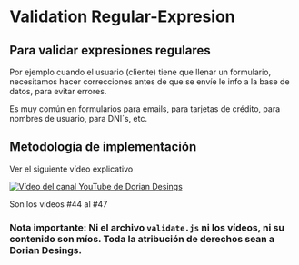 # Validation Regular-Expresion

## Para validar expresiones regulares

Por ejemplo cuando el usuario (cliente) tiene que llenar un formulario,
necesitamos hacer correcciones antes de que se envíe le info a la base de datos,
para evitar errores.

Es muy común en formularios para emails, para tarjetas de crédito, para nombres de usuario, para DNI´s, etc.

## Metodología de implementación

Ver el siguiente vídeo explicativo

[![Vídeo del canal YouTube de Dorian Desings](https://pbs.twimg.com/profile_images/1298304362045988874/8ogCViWc_400x400.jpg)](https://www.youtube.com/watch?v=W88riRl1vMw)

Son los vídeos #44 al #47

### Nota importante: Ni el archivo ```validate.js``` ni los vídeos, ni su contenido son míos. Toda la atribución de derechos sean a Dorian Desings.
